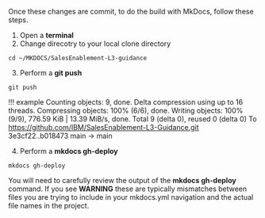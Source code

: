Once these changes are commit, to do the build with MkDocs, follow these steps.

1. Open a **terminal**
2. Change direcotry to your local clone directory

```
cd ~/MKDOCS/SalesEnablement-L3-guidance
```

3. Perform a **git push**

```
git push
```

!!! example
    Counting objects: 9, done.
    Delta compression using up to 16 threads.
    Compressing objects: 100% (6/6), done.
    Writing objects: 100% (9/9), 776.59 KiB | 13.39 MiB/s, done.
    Total 9 (delta 0), reused 0 (delta 0)
    To https://github.com/IBM/SalesEnablement-L3-Guidance.git
    3e3cf22..b018473  main -> main


4. Perform a **mkdocs gh-deploy**

```
mkdocs gh-deploy
```

You will need to carefully review the output of the **mkdocs gh-deploy** command.  If you see **WARNING** these are typically mismatches between files you are trying to include in your mkdocs.yml navigation and the actual file names in the project.

